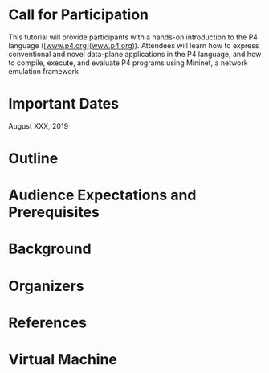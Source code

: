 
# Call for Participation

This tutorial will provide participants with a hands-on introduction to the P4 language ([www.p4.org](www.p4.org)). Attendees will learn how to express conventional and novel data-plane applications in the P4 language, and how to compile, execute, and evaluate P4 programs using Mininet, a network emulation framework

# Important Dates

August XXX, 2019

# Outline

# Audience Expectations and Prerequisites

# Background

# Organizers

# References

# Virtual Machine

